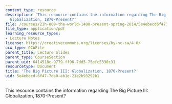 ```yaml
---
content_type: resource
description: 'This resource contains the information regarding The Big Picture III:
  Globalization, 1870-Present?'
file: /courses/21h-009-the-world-1400-present-spring-2014/5e4ebecd6f477da0ab1e21e2b93292b1_MIT21H_009S14_Lec_18.pdf
file_type: application/pdf
learning_resource_types:
- Lecture Notes
license: https://creativecommons.org/licenses/by-nc-sa/4.0/
ocw_type: OCWFile
parent_title: Lecture Slides
parent_type: CourseSection
parent_uid: 6414518c-9779-ff96-7dd5-75efc5330c31
resourcetype: Document
title: 'The Big Picture III: Globalization, 1870-Present?'
uid: 5e4ebecd-6f47-7da0-ab1e-21e2b93292b1
---
```

This resource contains the information regarding The Big Picture III: Globalization, 1870-Present?